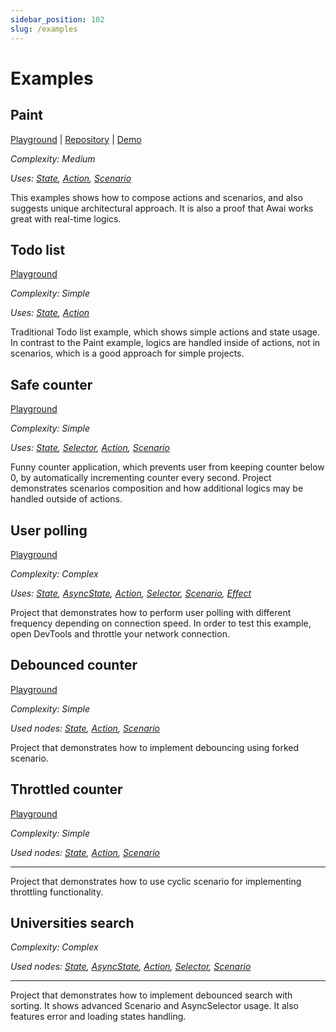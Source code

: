 ```yaml
---
sidebar_position: 102
slug: /examples
---
```


# Examples

## Paint

[Playground](https://codesandbox.io/p/github/yuriyyakym/awai-paint/master) | [Repository](https://github.com/yuriyyakym/awai-paint) | [Demo](https://awai-paint.vercel.app/)

_Complexity: Medium_

_Uses: [State](/state), [Action](/action), [Scenario](/scenario)_

This examples shows how to compose actions and scenarios, and also suggests unique architectural approach. It is also a proof that Awai works great with real-time logics.

## Todo list

[Playground](https://codesandbox.io/p/sandbox/awai--todo-list-wqyjfz?file=%2FREADME.md%3A3%2C23)

_Complexity: Simple_

_Uses: [State](/state), [Action](/action)_

Traditional Todo list example, which shows simple actions and state usage. In contrast to the Paint example, logics are handled inside of actions, not in scenarios, which is a good approach for simple projects.

## Safe counter

[Playground](https://codesandbox.io/p/sandbox/awai--cunter-qk7h6p?file=%2FREADME.md%3A3%2C23)

_Complexity: Simple_

_Uses: [State](/state), [Selector](/selector), [Action](/action), [Scenario](/scenario)_

Funny counter application, which prevents user from keeping counter below 0, by automatically incrementing counter every second. Project demonstrates scenarios composition and how additional logics may be handled outside of actions.

## User polling

[Playground](https://codesandbox.io/p/sandbox/awai--polling-63572c?file=%2FREADME.md%3A3%2C23)

_Complexity: Complex_

_Uses: [State](/state), [AsyncState](/async-state), [Action](/action), [Selector](/selector), [Scenario](/scenario), [Effect](/effect)_

Project that demonstrates how to perform user polling with different frequency depending on connection speed.
In order to test this example, open DevTools and throttle your network connection.

## Debounced counter

[Playground](https://codesandbox.io/p/sandbox/awai--debounce-tt97h5?file=%2FREADME.md%3A3%2C23)

_Complexity: Simple_

_Used nodes: [State](/state), [Action](/action), [Scenario](/scenario)_

Project that demonstrates how to implement debouncing using forked scenario.

## Throttled counter

[Playground](https://codesandbox.io/p/sandbox/awai--throttle-k38s9h?file=%2FREADME.md%3A3%2C23)

_Complexity: Simple_

_Used nodes: [State](/state), [Action](/action), [Scenario](/scenario)_

---

Project that demonstrates how to use cyclic scenario for implementing throttling functionality.

## Universities search

_Complexity: Complex_

_Used nodes: [State](/state), [AsyncState](/asyncstate), [Action](/action), [Selector](/selector), [Scenario](/scenario)_

---

Project that demonstrates how to implement debounced search with sorting.
It shows advanced Scenario and AsyncSelector usage. It also features error and loading states handling.
